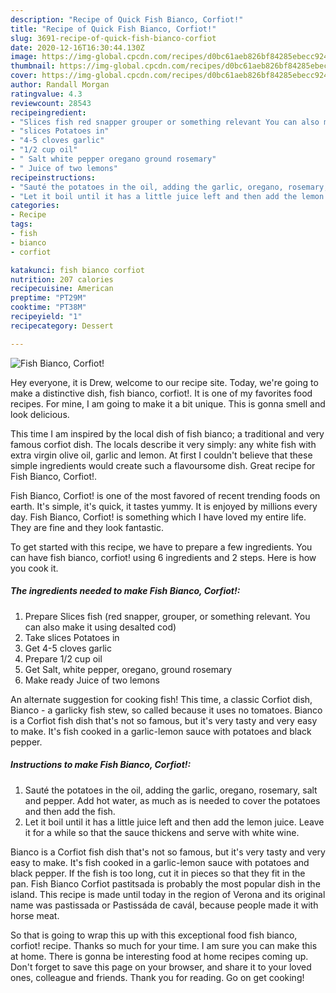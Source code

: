 ```yaml
---
description: "Recipe of Quick Fish Bianco, Corfiot!"
title: "Recipe of Quick Fish Bianco, Corfiot!"
slug: 3691-recipe-of-quick-fish-bianco-corfiot
date: 2020-12-16T16:30:44.130Z
image: https://img-global.cpcdn.com/recipes/d0bc61aeb826bf84285ebecc9248afd4/751x532cq70/fish-bianco-corfiot-recipe-main-photo.jpg
thumbnail: https://img-global.cpcdn.com/recipes/d0bc61aeb826bf84285ebecc9248afd4/751x532cq70/fish-bianco-corfiot-recipe-main-photo.jpg
cover: https://img-global.cpcdn.com/recipes/d0bc61aeb826bf84285ebecc9248afd4/751x532cq70/fish-bianco-corfiot-recipe-main-photo.jpg
author: Randall Morgan
ratingvalue: 4.3
reviewcount: 28543
recipeingredient:
- "Slices fish red snapper grouper or something relevant You can also make it using desalted cod"
- "slices Potatoes in"
- "4-5 cloves garlic"
- "1/2 cup oil"
- " Salt white pepper oregano ground rosemary"
- " Juice of two lemons"
recipeinstructions:
- "Sauté the potatoes in the oil, adding the garlic, oregano, rosemary, salt and pepper. Add hot water, as much as is needed to cover the potatoes and then add the fish."
- "Let it boil until it has a little juice left and then add the lemon juice. Leave it for a while so that the sauce thickens and serve with white wine."
categories:
- Recipe
tags:
- fish
- bianco
- corfiot

katakunci: fish bianco corfiot 
nutrition: 207 calories
recipecuisine: American
preptime: "PT29M"
cooktime: "PT38M"
recipeyield: "1"
recipecategory: Dessert

---
```



![Fish Bianco, Corfiot!](https://img-global.cpcdn.com/recipes/d0bc61aeb826bf84285ebecc9248afd4/751x532cq70/fish-bianco-corfiot-recipe-main-photo.jpg)

Hey everyone, it is Drew, welcome to our recipe site. Today, we're going to make a distinctive dish, fish bianco, corfiot!. It is one of my favorites food recipes. For mine, I am going to make it a bit unique. This is gonna smell and look delicious.

This time I am inspired by the local dish of fish bianco; a traditional and very famous corfiot dish. The locals describe it very simply: any white fish with extra virgin olive oil, garlic and lemon. At first I couldn&#39;t believe that these simple ingredients would create such a flavoursome dish. Great recipe for Fish Bianco, Corfiot!.

Fish Bianco, Corfiot! is one of the most favored of recent trending foods on earth. It's simple, it's quick, it tastes yummy. It is enjoyed by millions every day. Fish Bianco, Corfiot! is something which I have loved my entire life. They are fine and they look fantastic.


To get started with this recipe, we have to prepare a few ingredients. You can have fish bianco, corfiot! using 6 ingredients and 2 steps. Here is how you cook it.

<!--inarticleads1-->

##### The ingredients needed to make Fish Bianco, Corfiot!:

1. Prepare Slices fish (red snapper, grouper, or something relevant. You can also make it using desalted cod)
1. Take slices Potatoes in
1. Get 4-5 cloves garlic
1. Prepare 1/2 cup oil
1. Get  Salt, white pepper, oregano, ground rosemary
1. Make ready  Juice of two lemons


An alternate suggestion for cooking fish! This time, a classic Corfiot dish, Bianco - a garlicky fish stew, so called because it uses no tomatoes. Bianco is a Corfiot fish dish that&#39;s not so famous, but it&#39;s very tasty and very easy to make. It&#39;s fish cooked in a garlic-lemon sauce with potatoes and black pepper. 

<!--inarticleads2-->

##### Instructions to make Fish Bianco, Corfiot!:

1. Sauté the potatoes in the oil, adding the garlic, oregano, rosemary, salt and pepper. Add hot water, as much as is needed to cover the potatoes and then add the fish.
1. Let it boil until it has a little juice left and then add the lemon juice. Leave it for a while so that the sauce thickens and serve with white wine.


Bianco is a Corfiot fish dish that&#39;s not so famous, but it&#39;s very tasty and very easy to make. It&#39;s fish cooked in a garlic-lemon sauce with potatoes and black pepper. If the fish is too long, cut it in pieces so that they fit in the pan. Fish Bianco Corfiot pastitsada is probably the most popular dish in the island. This recipe is made until today in the region of Verona and its original name was pastissada or Pastissáda de cavál, because people made it with horse meat. 

So that is going to wrap this up with this exceptional food fish bianco, corfiot! recipe. Thanks so much for your time. I am sure you can make this at home. There is gonna be interesting food at home recipes coming up. Don't forget to save this page on your browser, and share it to your loved ones, colleague and friends. Thank you for reading. Go on get cooking!
